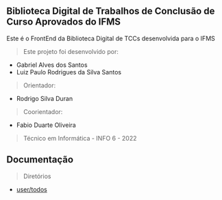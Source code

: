 ## Biblioteca Digital de Trabalhos de Conclusão de Curso Aprovados do IFMS

Este é o FrontEnd da Biblioteca Digital de TCCs desenvolvida para o IFMS

> Este projeto foi desenvolvido por:

- Gabriel Alves dos Santos
- Luiz Paulo Rodrigues da Silva Santos

> Orientador:

- Rodrigo Silva Duran

> Coorientador:

- Fabio Duarte Oliveira

> Técnico em Informática - INFO 6 - 2022

## Documentação 

> Diretórios

- [user/todos](pages/posts/user/todos/readme.md)
